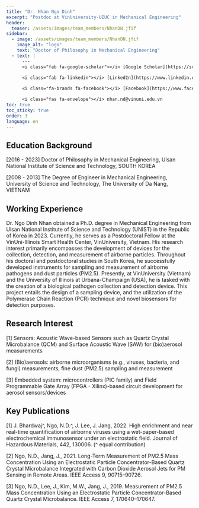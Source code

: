```yaml
---
title: "Dr. Nhan Ngo Dinh"
excerpt: "Postdoc at VinUniversity-UIUC in Mechanical Engineering"
header:
  teaser: /assets/images/team_members/NhanDN.jfif
sidebar:
  - image: /assets/images/team_members/NhanDN.jfif
    image_alt: "logo"
    text: "Doctor of Philosophy in Mechanical Engineering"
  - text: |
      ---
      <i class="fab fa-google-scholar"></i> [Google Scholar](https://scholar.google.com/citations?user=sY_vyyAAAAAJ&hl=en)
      
      <i class="fab fa-linkedin"></i> [LinkedIn](https://www.linkedin.com/in/ngodinhnhan)

      <i class="fa-brands fa-facebook"></i> [Facebook](https://www.facebook.com/ndnhan.bkdn)

      <i class="fas fa-envelope"></i> nhan.nd@vinuni.edu.vn
toc: true
toc_sticky: true
order: 3
language: en
---
```


## Education Background
[2016 - 2023] Doctor of Philosophy in Mechanical Engineering, Ulsan National Institute of Science and Technology, SOUTH KOREA

[2008 - 2013] The Degree of Engineer in Mechanical Engineering, University of Science and Technology, The University of Da Nang, VIETNAM

## Working Experience
Dr. Ngo Dinh Nhan obtained a Ph.D. degree in Mechanical Engineering from Ulsan National Institute of Science and Technology (UNIST) in the Republic of Korea in 2023. Currently, he serves as a Postdoctoral Fellow at the VinUni-Illinois Smart Health Center, VinUniversity, Vietnam. His research interest primarily encompasses the development of devices for the collection, detection, and measurement of airborne particles. Throughout his doctoral and postdoctoral studies in South Korea, he successfully developed instruments for sampling and measurement of airborne pathogens and dust particles (PM2.5). Presently, at VinUniversity (Vietnam) and the University of Illinois at Urbana-Champaign (USA), he is tasked with the creation of a biological pathogen collection and detection device. This project entails the design of a sampling device, and the utilization of the Polymerase Chain Reaction (PCR) technique and novel biosensors for detection purposes.

## Research Interest
[1] Sensors: Acoustic Wave-based Sensors such as Quartz Crystal Microbalance (QCM) and Surface Acoustic Wave (SAW) for (bio)aerosol measurements

[2] (Bio)aerosols: airborne microorganisms (e.g., viruses, bacteria, and fungi) measurements, fine dust (PM2.5) sampling and measurement

[3] Embedded system: microcontrollers (PIC family) and Field Programmable Gate Array (FPGA - Xilinx)-based circuit development for aerosol sensors/devices

## Key Publications 
[1] J. Bhardwaj^, Ngo, N.D.^, J. Lee, J. Jang, 2022. High enrichment and near real-time quantification of airborne viruses using a wet-paper-based electrochemical immunosensor under an electrostatic field. Journal of Hazardous Materials, 442, 130006. (^ equal contribution) 

[2] Ngo, N.D., Jang, J., 2021. Long-Term Measurement of PM2.5 Mass Concentration Using an Electrostatic Particle Concentrator-Based Quartz Crystal Microbalance Integrated with Carbon Dioxide Aerosol Jets for PM Sensing in Remote Areas. IEEE Access 9, 90715–90726.

[3] Ngo, N.D., Lee, J., Kim, M.W., Jang, J., 2019. Measurement of PM2.5 Mass Concentration Using an Electrostatic Particle Concentrator-Based Quartz Crystal Microbalance. IEEE Access 7, 170640–170647.